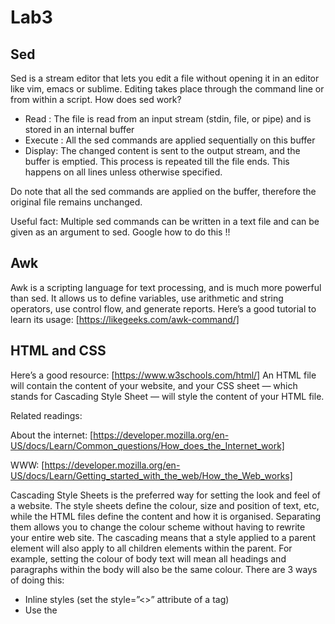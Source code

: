 # Lab3
## Sed

Sed is a stream editor that lets you edit a file without opening it in an editor like vim, emacs or
sublime. Editing takes place through the command line or from within a script.
How does sed work?
- Read : The file is read from an input stream (stdin, file, or pipe) and is stored in an
internal buffer
- Execute : All the sed commands are applied sequentially on this buffer
- Display: The changed content is sent to the output stream, and the buffer is emptied.
This process is repeated till the file ends. This happens on all lines unless otherwise specified.

Do note that all the sed commands are applied on the buffer, therefore the original file remains
unchanged.

Useful fact: Multiple sed commands can be written in a text file and can be given as an
argument to sed. Google how to do this !!

## Awk

Awk is a scripting language for text processing, and is much more powerful than sed. It allows
us to define variables, use arithmetic and string operators, use control flow, and generate
reports.
Here’s a good tutorial to learn its usage: [https://likegeeks.com/awk-command/]

## HTML and CSS
Here’s a good resource: [https://www.w3schools.com/html/]
An HTML file will contain the content of your website, and your CSS sheet — which stands for
Cascading Style Sheet — will style the content of your HTML file.

Related readings:

About the internet:
[https://developer.mozilla.org/en-US/docs/Learn/Common_questions/How_does_the_Internet_work]

WWW:
[https://developer.mozilla.org/en-US/docs/Learn/Getting_started_with_the_web/How_the_Web_works]

Cascading Style Sheets is the preferred way for setting the look and feel of a website.
The style sheets define the colour, size and position of text, etc, while the HTML files define the
content and how it is organised. Separating them allows you to change the colour scheme
without having to rewrite your entire web site.
The cascading means that a style applied to a parent element will also apply to all children
elements within the parent. For example, setting the colour of body text will mean all headings
and paragraphs within the body will also be the same colour.
There are 3 ways of doing this:
- Inline styles (set the style=”<>” attribute of a tag)
- Use the <style> tag within the header
- Create and link to an external css file

Look this up, and play around with styles to get comfortable with it.
[https://www.w3schools.com/css/css_intro.asp]

Activity:
See what's inside index.html in the files folder and open it in browser. Try editing it and adding new content.

Here’s a list of tags
[https://www.w3schools.com/tags/ref_byfunc.asp]

## JavaScript

JavaScript is a programming language that adds interactivity to your website (for example
games, responses when buttons are pressed or data is entered in forms, dynamic styling,
animation).

Basics
- Console.log
- Variables - declaration, initialization
- Datatypes - string, number, boolean, null, undefined
- Operators & arithmetic
- Comments
- Conditionals - if...else, switch
- Loops - for...in
- Strings and string functions - indexOf, replace, substring, toLowerCase/toUpperCase,
  trim, split, slice, concat, startsWith/endsWith, adding integer to string
- Array - creation ([], new Array()), assignment, non-integer indices, iterating using
  ForEach, push/pop, shift, concat, sort, slice, splice, join
- == vs ===
- Functions (basic)

Links for Practice:
1. [https://www.codecademy.com/learn/introduction-to-javascript]

## DOM
- DOM tree
- Window and document objects
- getElementbyId, getElementbyClassName, getElementbyTagName, createElement,
- appendChild
- Manipulating HTML and CSS - element.innerHTML, .style, .setAttribute, .getAttribute
- element.innerText vs element.innerHTML
- Events - click, hover, change, element.<event> vs element.addEventListener
